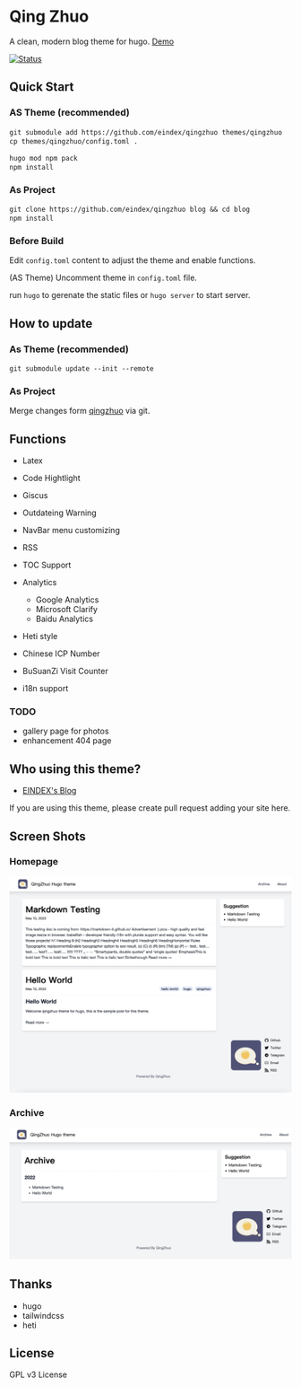 # Qing Zhuo

A clean, modern blog theme for hugo. [Demo](https://eindex.github.io/qingzhuo)

[![Status](https://github.com/EINDEX/qingzhuo/actions/workflows/build.yaml/badge.svg)](https://github.com/EINDEX/qingzhuo/actions/workflows/build.yaml)


## Quick Start

### AS Theme (recommended)
```shell
git submodule add https://github.com/eindex/qingzhuo themes/qingzhuo
cp themes/qingzhuo/config.toml .
```

```shell
hugo mod npm pack
npm install
```

### As Project

```
git clone https://github.com/eindex/qingzhuo blog && cd blog
npm install
```

### Before Build

Edit `config.toml` content to adjust the theme and enable functions.

(AS Theme) Uncomment theme in `config.toml` file.

run `hugo` to gerenate the static files or `hugo server` to start server.

## How to update

### As Theme (recommended)

```shell
git submodule update --init --remote
```

### As Project 

Merge changes form [qingzhuo](https://github.com/eindex/qingzhuo) via git.

## Functions

- Latex
- Code Hightlight

- Giscus
- Outdateing Warning
- NavBar menu customizing
- RSS
- TOC Support

- Analytics
    - Google Analytics
    - Microsoft Clarify
    - Baidu Analytics

- Heti style
- Chinese ICP Number
- BuSuanZi Visit Counter
- i18n support

### TODO
- gallery page for photos
- enhancement 404 page

## Who using this theme?

- [EINDEX's Blog](https://eindex.me)

If you are using this theme, please create pull request adding your site here.

## Screen Shots

### Homepage
![](/docs/imgs/index-page.jpg)

### Archive
![](/docs/imgs/archive-page.jpg)

## Thanks
- hugo
- tailwindcss
- heti

## License
GPL v3 License
